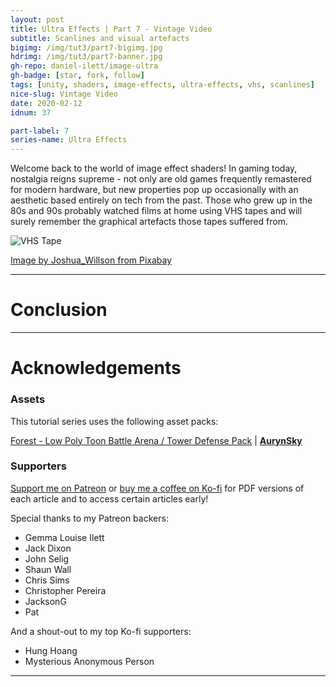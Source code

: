 ```yaml
---
layout: post
title: Ultra Effects | Part 7 - Vintage Video
subtitle: Scanlines and visual artefacts
bigimg: /img/tut3/part7-bigimg.jpg
hdrimg: /img/tut3/part7-banner.jpg
gh-repo: daniel-ilett/image-ultra
gh-badge: [star, fork, follow]
tags: [unity, shaders, image-effects, ultra-effects, vhs, scanlines]
nice-slug: Vintage Video
date: 2020-02-12
idnum: 37

part-label: 7
series-name: Ultra Effects
---
```


Welcome back to the world of image effect shaders! In gaming today, nostalgia reigns supreme - not only are old games frequently remastered for modern hardware, but new properties pop up occasionally with an aesthetic based entirely on tech from the past. Those who grew up in the 80s and 90s probably watched films at home using VHS tapes and will surely remember the graphical artefacts those tapes suffered from. 



<img data-src="/img/tut3/part7-vhs-tape.jpg" class="center-image lazyload" alt="VHS Tape">

[Image by Joshua_Willson from Pixabay]("https://pixabay.com/users/Joshua_Willson-876211/?utm_source=link-attribution&amp;utm_medium=referral&amp;utm_campaign=image&amp;utm_content=1322179")

<hr/>

# Conclusion

<hr/>

# Acknowledgements

### Assets

This tutorial series uses the following asset packs:

[Forest - Low Poly Toon Battle Arena / Tower Defense Pack](https://assetstore.unity.com/packages/3d/environments/forest-low-poly-toon-battle-arena-tower-defense-pack-100080) | [**AurynSky**](https://assetstore.unity.com/publishers/17283)

### Supporters

[Support me on Patreon](https://www.patreon.com/danielilett) or [buy me a coffee on Ko-fi](https://ko-fi.com/danielilett) for PDF versions of each article and to access certain articles early!

Special thanks to my Patreon backers:

- Gemma Louise Ilett
- Jack Dixon
- John Selig
- Shaun Wall
- Chris Sims
- Christopher Pereira
- JacksonG
- Pat

And a shout-out to my top Ko-fi supporters:

- Hung Hoang
- Mysterious Anonymous Person

<hr/>
